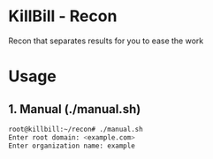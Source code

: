 # KillBill - Recon
Recon that separates results for you to ease the work

# Usage
## 1. Manual (./manual.sh)
``` bash
root@killbill:~/recon# ./manual.sh 
Enter root domain: <example.com>
Enter organization name: example
```
